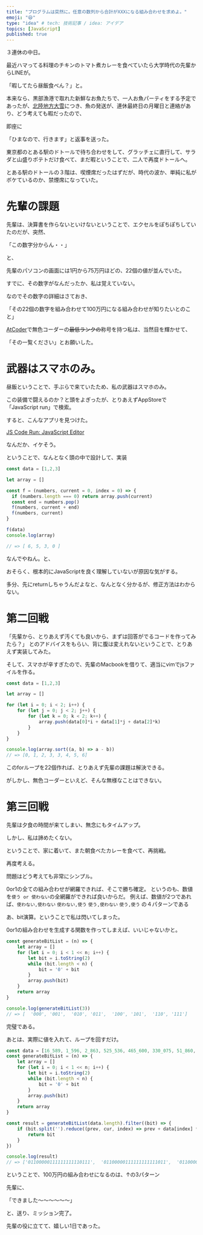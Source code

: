 ```yaml
---
title: "プログラムは突然に。任意の数列から合計がXXXになる組み合わせを求めよ。"
emoji: "😆"
type: "idea" # tech: 技術記事 / idea: アイデア
topics: [JavaScript]
published: true
---
```


３連休の中日。

最近ハマってる料理のチキンのトマト煮カレーを食べていたら大学時代の先輩からLINEが。

「暇してたら昼飯食べん？」と。

本来なら、黒部漁港で取れた新鮮なお魚たちで、一人お魚パーティをする予定であったが、[北陸地方大雪](https://www3.nhk.or.jp/news/html/20210108/k10012803051000.html)につき、魚の発送が、連休最終日の月曜日と連絡があり、どう考えても暇だったので、

即座に

「ひまなので、行きます」と返事を送った。

東京都のとある駅のドトールで待ち合わせをして、グラッチェに直行して、サラダと山盛りポテトだけ食べて、まだ暇ということで、二人で再度ドトールへ。

とある駅のドトールの３階は、喫煙席だったはずだが、時代の波か、単純に私がボケているのか、禁煙席になっていた。

# 先輩の課題

先輩は、決算書を作らないといけないということで、エクセルをぽちぽちしていたのだが、突然、

「この数字分からん・・」

と、

先輩のパソコンの画面には1円から75万円ほどの、22個の値が並んでいた。

すでに、その数字がなんだったか、私は覚えていない。

なのでその数字の詳細はさておき、

「その22個の数字を組み合わせて100万円になる組み合わせが知りたいとのこと」

[AtCoder](http://atcoder.jp/)で無色コーダーの~~最低ランクの~~称号を持つ私は、当然目を輝かせて、

「その一覧ください」とお願いした。

# 武器はスマホのみ。

昼飯ということで、手ぶらで来ていたため、私の武器はスマホのみ。

この装備で闘えるのか？と頭をよぎったが、とりあえずAppStoreで「JavaScript run」で検索。

すると、こんなアプリを見つけた。

[JS Code Run: JavaScript Editor ](https://apps.apple.com/jp/app/js-code-run-javascript-editor/id1294015040)

なんだか、イケそう。

ということで、なんとなく頭の中で設計して、実装

```js
const data = [1,2,3]

let array = []

const f = (numbers, current = 0, index = 0) => {
  if (numbers.length === 0) return array.push(current)
  const end = numbers.pop()
  f(numbers, current + end)
  f(numbers, current)
}

f(data)
console.log(array)

// => [ 6, 5, 3, 0 ]
```

なんでやねん。と、

おそらく、根本的にJavaScriptを良く理解していないが原因な気がする。

多分、先にreturnしちゃうんだよなと、なんとなく分かるが、修正方法はわからない。

# 第二回戦

「先輩から、とりあえず汚くても良いから、まずは回答がでるコードを作ってみたら？」
とのアドバイスをもらい、背に腹は変えれないということで、とりあえず実装してみた。

そして、スマホが辛すぎたので、先輩のMacbookを借りて、適当にvimでjsファイルを作る。

```js
const data = [1,2,3]

let array = []

for (let i = 0; i < 2; i++) {
    for (let j = 0; j < 2; j++) {
        for (let k = 0; k < 2; k++) {
            array.push(data[0]*i + data[1]*j + data[2]*k)
        }
    }
}

console.log(array.sort((a, b) => a - b))
// => [0, 1, 2, 3, 3, 4, 5, 6]
```

このforループを22個作れば、とりあえず先輩の課題は解決できる。

がしかし、無色コーダーといえど、そんな無様なことはできない。

# 第三回戦

先輩は夕食の時間が来てしまい、無念にもタイムアップ。

しかし、私は諦めたくない。

ということで、家に着いて、また朝食べたカレーを食べて、再挑戦。

再度考える。

問題はどう考えても非常にシンプル。

0or1の全ての組み合わせが網羅できれば、そこで勝ち確定。
というのも、数値を`使う or 使わない`の全網羅ができれば良いからだ。
例えば、数値が2つであれば、`使わない,使わない` `使わない,使う` `使う,使わない` `使う,使う` の４パターンである

あ、bit演算。ということで私は閃いてしまった。

0or1の組み合わせを生成する関数を作ってしまえば、いいじゃないかと。

```js
const generateBitList = (n) => {
    let array = []
    for (let i = 0; i < 1 << n; i++) {
        let bit = i.toString(2)
        while (bit.length < n) {
            bit = '0' + bit
        }
        array.push(bit)
    }
    return array
}

console.log(generateBitList(3))
// => [  '000', '001',  '010', '011',  '100', '101',  '110', '111']
```

完璧である。

あとは、実際に値を入れて、ループを回すだけ。

```js
const data = [16_589, 1_596, 2_863, 525_536, 465_600, 330_075, 51_860, 600, 4_950, 150_000, 5_258, 5_588, 16_522, 2_100, 4_950, 1, 8_580, 4_598, 4_950, 1_430, 1_430, 1_430, 785_184]
const generateBitList = (n) => {
    let array = []
    for (let i = 0; i < 1 << n; i++) {
        let bit = i.toString(2)
        while (bit.length < n) {
            bit = '0' + bit
        }
        array.push(bit)
    }
    return array
}

const result = generateBitList(data.length).filter((bit) => {
    if (bit.split('').reduce((prev, cur, index) => prev + data[index] * cur, 0) === 1_000_000) {
        return bit
    }
})

console.log(result)
// => ['01100000111111111110111',  '01100000111111111111011',  '01100000111111111111101']
```

ということで、100万円の組み合わせになるのは、↑の3パターン

先輩に、

「できました〜〜〜〜〜〜」

と、送り、ミッション完了。

先輩の役に立てて、嬉しい1日であった。